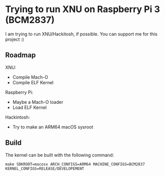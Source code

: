 # Trying to run XNU on Raspberry Pi 3 (BCM2837)

I am trying to run XNU/Hackitosh, if possible. You can support me for this project :)

## Roadmap

XNU:

- Compile Mach-O
- Compile ELF Kernel

Raspberry Pi:

- Maybe a Mach-O loader
- Load ELF Kernel

Hackintosh:

- Try to make an ARM64 macOS sysroot

## Build

The kernel can be built with the following command:

```
make SDKROOT=macosx ARCH_CONFIGS=ARM64 MACHINE_CONFIGS=BCM2837 KERNEL_CONFIGS=RELEASE/DEVELOPEMENT
```
